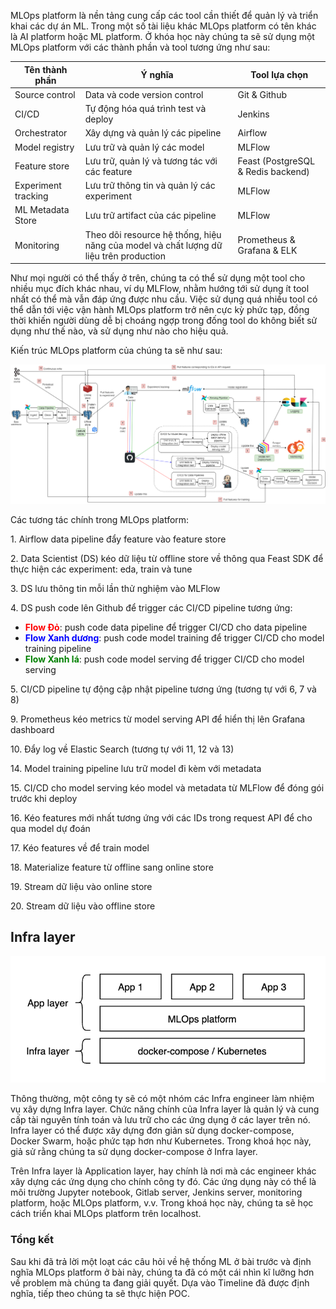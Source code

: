 MLOps platform là nền tảng cung cấp các tool cần thiết để quản lý và triển khai các dự án ML. Trong một số tài liệu khác MLOps platform có tên khác là AI platform hoặc ML platform. Ở khóa học này chúng ta sẽ sử dụng một MLOps platform với các thành phần và tool tương ứng như sau:

| Tên thành phần      | Ý nghĩa                                                                               | Tool lựa chọn                      |
| ------------------- | ------------------------------------------------------------------------------------- | ---------------------------------- |
| Source control      | Data và code version control                                                          | Git & Github                       |
| CI/CD               | Tự động hóa quá trình test và deploy                                                  | Jenkins                            |
| Orchestrator        | Xây dựng và quản lý các pipeline                                                      | Airflow                            |
| Model registry      | Lưu trữ và quản lý các model                                                          | MLFlow                             |
| Feature store       | Lưu trữ, quản lý và tương tác với các feature                                         | Feast (PostgreSQL & Redis backend) |
| Experiment tracking | Lưu trữ thông tin và quản lý các experiment                                           | MLFlow                             |
| ML Metadata Store   | Lưu trữ artifact của các pipeline                                                     | MLFlow                             |
| Monitoring          | Theo dõi resource hệ thống, hiệu năng của model và chất lượng dữ liệu trên production | Prometheus & Grafana & ELK         |

Như mọi người có thể thấy ở trên, chúng ta có thể sử dụng một tool cho nhiều mục đích khác nhau, ví dụ MLFlow, nhằm hướng tới sử dụng ít tool nhất có thể mà vẫn đáp ứng được nhu cầu. Việc sử dụng quá nhiều tool có thể dẫn tới việc vận hành MLOps platform trở nên cực kỳ phức tạp, đồng thời khiến người dùng dễ bị choáng ngợp trong đống tool do không biết sử dụng như thế nào, và sử dụng như nào cho hiệu quả.

Kiến trúc MLOps platform của chúng ta sẽ như sau:

<img src="../../../assets/images/mlops-crash-course/tong-quan-he-thong/mlops-platform/architecture.png" loading="lazy" />

Các tương tác chính trong MLOps platform:

1\. Airflow data pipeline đẩy feature vào feature store

2\. Data Scientist (DS) kéo dữ liệu từ offline store về thông qua Feast SDK để thực hiện các experiment: eda, train và tune

3\. DS lưu thông tin mỗi lần thử nghiệm vào MLFlow

4\. DS push code lên Github để trigger các CI/CD pipeline tương ứng:

-   <span style="color:red">**Flow Đỏ**</span>: push code data pipeline để trigger CI/CD cho data pipeline
-   <span style="color:blue">**Flow Xanh dương**</span>: push code model training để trigger CI/CD cho model training pipeline
-   <span style="color:green">**Flow Xanh lá**</span>: push code model serving để trigger CI/CD cho model serving

5\. CI/CD pipeline tự động cập nhật pipeline tương ứng (tương tự với 6, 7 và 8)

9\. Prometheus kéo metrics từ model serving API để hiển thị lên Grafana dashboard

10\. Đẩy log về Elastic Search (tương tự với 11, 12 và 13)

14\. Model training pipeline lưu trữ model đi kèm với metadata

15\. CI/CD cho model serving kéo model và metadata từ MLFlow để đóng gói trước khi deploy

16\. Kéo features mới nhất tương ứng với các IDs trong request API để cho qua model dự đoán

17\. Kéo features về để train model

18\. Materialize feature từ offline sang online store

19\. Stream dữ liệu vào online store

20\. Stream dữ liệu vào offline store

## Infra layer

<img src="../../../assets/images/mlops-crash-course/tong-quan-he-thong/mlops-platform/enterprise-architecture.png" loading="lazy" />

Thông thường, một công ty sẽ có một nhóm các Infra engineer làm nhiệm vụ xây dựng Infra layer. Chức năng chính của Infra layer là quản lý và cung cấp tài nguyên tính toán và lưu trữ cho các ứng dụng ở các layer trên nó. Infra layer có thể được xây dựng đơn giản sử dụng docker-compose, Docker Swarm, hoặc phức tạp hơn như Kubernetes. Trong khoá học này, giả sử rằng chúng ta sử dụng docker-compose ở Infra layer.

Trên Infra layer là Application layer, hay chính là nơi mà các engineer khác xây dựng các ứng dụng cho chính công ty đó. Các ứng dụng này có thể là môi trường Jupyter notebook, Gitlab server, Jenkins server, monitoring platform, hoặc MLOps platform, v.v. Trong khoá học này, chúng ta sẽ học cách triển khai MLOps platform trên localhost.

### Tổng kết

Sau khi đã trả lời một loạt các câu hỏi về hệ thống ML ở bài trước và định nghĩa MLOps platform ở bài này, chúng ta đã có một cái nhìn kĩ lưỡng hơn về problem mà chúng ta đang giải quyết. Dựa vào Timeline đã được định nghĩa, tiếp theo chúng ta sẽ thực hiện POC.
